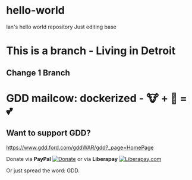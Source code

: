 # hello-world
Ian's hello world repository
Just editing base
# This is a branch - Living in Detroit

## Change 1 Branch

# GDD mailcow: dockerized - 🐮 + 🐋 = 💕

## Want to support GDD?
https://www.gdd.ford.com/gddWAR/gdd?_page=HomePage

Donate via **PayPal** [![Donate](https://www.paypalobjects.com/en_US/i/btn/btn_donate_LG.gif)](https://www.paypal.com/cgi-bin/webscr?cmd=_s-xclick&hosted_button_id=JWBSYHF4SMC68) or via **Liberapay** [![Liberapay.com](https://mailcow.email/img/lp.png)](https://liberapay.com/mailcow)

Or just spread the word: GDD.
